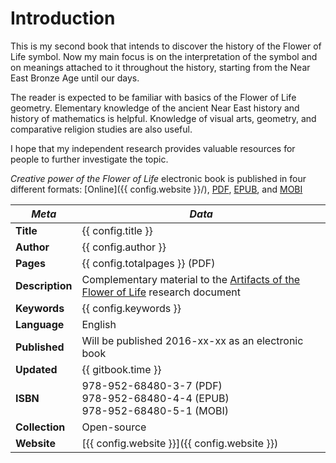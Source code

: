 Introduction
============

This is my second book that intends to discover the history of the Flower of Life symbol. Now my main focus is on the interpretation of the symbol and on meanings attached to it throughout the history, starting from the Near East Bronze Age<!-- cite author="wikipedia.org" title="Bronze Age - Near East" date="" location="" type="website" href="https://en.wikipedia.org/wiki/Bronze_Age#Near_East_timeline" --> until our days.

The reader is expected to be familiar with basics of the Flower of Life geometry<!-- cite author="wikipedia.org" title="Flower of Life geometry" date="" location="" type="website" href="https://en.wikipedia.org/wiki/Overlapping_circles_grid#Modern_usage" -->. Elementary knowledge of the ancient Near East history and history of mathematics is helpful. Knowledge of visual arts, geometry, and comparative religion studies are also useful.

I hope that my independent research provides valuable resources for people to further investigate the topic.

*Creative power of the Flower of Life* electronic book is published in four different formats: [Online]({{ config.website }}/), [PDF](http://www.gitbook.com/download/pdf/book/markomanninen/creative-power-of-the-flower-of-life), [EPUB](http://www.gitbook.com/download/epub/book/markomanninen/creative-power-of-the-flower-of-life), and [MOBI](http://www.gitbook.com/download/mobi/book/markomanninen/creative-power-of-the-flower-of-life)

| *Meta* | *Data* |
| -- | -- |
| **Title** | {{ config.title }} |
| **Author** | {{ config.author }} |
| **Pages** | {{ config.totalpages }} (PDF) |
| **Description** | Complementary material to the [Artifacts of the Flower of Life](http://artifacts.flowerofliferesearch.com/) research document |
| **Keywords** | {{ config.keywords }} |
| **Language** | English |
| **Published** | Will be published 2016-xx-xx as an electronic book |
| **Updated** | {{ gitbook.time }} |
| **ISBN** | 978-952-68480-3-7 (PDF)<br/>978-952-68480-4-4 (EPUB)<br/>978-952-68480-5-1 (MOBI) |
| **Collection** | Open-source |
| **Website** | [{{ config.website }}]({{ config.website }}) |
